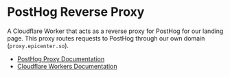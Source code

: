 # PostHog Reverse Proxy

A Cloudflare Worker that acts as a reverse proxy for PostHog for our landing page. This proxy routes requests to PostHog through our own domain (`proxy.epicenter.so`).

- [PostHog Proxy Documentation](https://posthog.com/docs/advanced/proxy/cloudflare)
- [Cloudflare Workers Documentation](https://developers.cloudflare.com/workers/)
